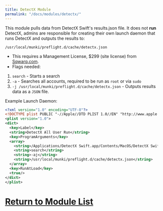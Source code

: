 ```yaml
---
title: DetectX Module
permalink: "/docs/modules/detectx/"
---
```


This module pulls data from DetectX Swift's results.json file. It does not **run** DetectX, admins are responsible for creating their own launch daemon that runs DetectX and outputs the results to:

```
/usr/local/munki/preflight.d/cache/detectx.json
```

- This requires a Management License, $299 (site license) from [Sqwarq.com](https://sqwarq.com).
- Flags needed:
1. `search` - Starts a search
2. `-a` - Searches all accounts, required to be run as `root` or via `sudo`
3. `-j /usr/local/munki/preflight.d/cache/detectx.json` - Outputs results data as a `JSON` file.


Example Launch Daemon:
``` xml
<?xml version="1.0" encoding="UTF-8"?>
<!DOCTYPE plist PUBLIC "-//Apple//DTD PLIST 1.0//EN" "http://www.apple.com/DTDs/PropertyList-1.0.dtd">
<plist version="1.0">
<dict>
  <key>Label</key>
  <string>DetectX All User Run</string>
  <key>ProgramArguments</key>
  <array>
    <string>/Applications/DetectX Swift.app/Contents/MacOS/DetectX Swift</string>
    <string>search</string>
    <string>-aj</string>
    <string>/usr/local/munki/preflight.d/cache/detectx.json</string>
  </array>
  <key>RunAtLoad</key>
  <true/>
</dict>
</plist>
```


# [Return to Module List](../../configuration/modulelist/)
